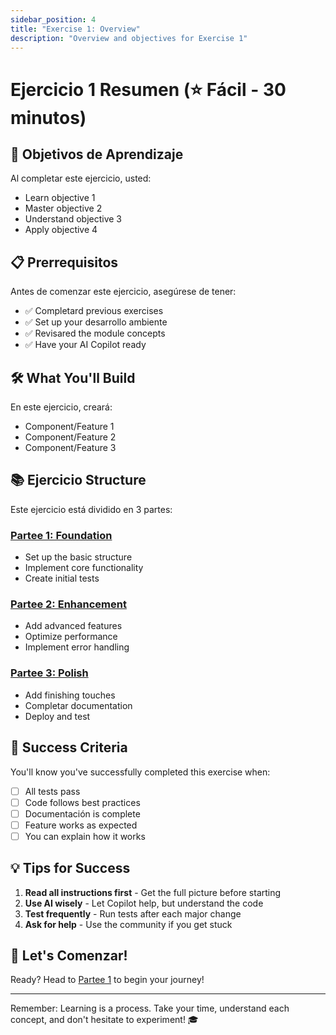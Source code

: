 ```yaml
---
sidebar_position: 4
title: "Exercise 1: Overview"
description: "Overview and objectives for Exercise 1"
---
```


# Ejercicio 1 Resumen (⭐ Fácil - 30 minutos)

## 🎯 Objetivos de Aprendizaje

Al completar este ejercicio, usted:
- Learn objective 1
- Master objective 2
- Understand objective 3
- Apply objective 4

## 📋 Prerrequisitos

Antes de comenzar este ejercicio, asegúrese de tener:
- ✅ Completard previous exercises
- ✅ Set up your desarrollo ambiente
- ✅ Revisared the module concepts
- ✅ Have your AI Copilot ready

## 🛠️ What You'll Build

En este ejercicio, creará:
- Component/Feature 1
- Component/Feature 2
- Component/Feature 3

## 📚 Ejercicio Structure

Este ejercicio está dividido en 3 partes:

### [Partee 1: Foundation](./Ejercicio1-Partee1.md)
- Set up the basic structure
- Implement core functionality
- Create initial tests

### [Partee 2: Enhancement](./Ejercicio1-Partee2.md)
- Add advanced features
- Optimize performance
- Implement error handling

### [Partee 3: Polish](./Ejercicio1-Partee3.md)
- Add finishing touches
- Completar documentation
- Deploy and test

## 🎯 Success Criteria

You'll know you've successfully completed this exercise when:
- [ ] All tests pass
- [ ] Code follows best practices
- [ ] Documentación is complete
- [ ] Feature works as expected
- [ ] You can explain how it works

## 💡 Tips for Success

1. **Read all instructions first** - Get the full picture before starting
2. **Use AI wisely** - Let Copilot help, but understand the code
3. **Test frequently** - Run tests after each major change
4. **Ask for help** - Use the community if you get stuck

## 🚀 Let's Comenzar!

Ready? Head to [Partee 1](./exercise1-part1.md) to begin your journey!

---

Remember: Learning is a process. Take your time, understand each concept, and don't hesitate to experiment! 🎓
